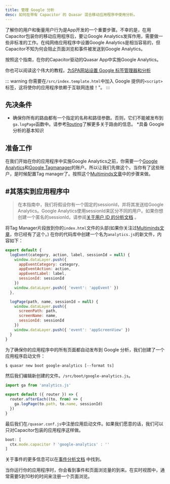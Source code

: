 ```yaml
---
title: 管理 Google 分析
desc: 如何在带有 Capacitor 的 Quasar 混合移动应用程序中使用分析。
---
```

了解你的用户和衡量用户行为是App开发的一个重要步骤。不幸的是，在用Capacitor包装你的移动应用程序后，要让Google Analytics发挥作用，需要做一些非标准的工作。在纯网络应用程序中设置Google Analytics是相当容易的，但Capacitor不知为何会阻止页面浏览和事件被发送到Google Analytics。

按照这个指南，在你的Capacitor驱动的Quasar App中实施Google Analytics。

你也可以阅读这个伟大的教程。[为SPA网站设置 Google 标签管理器和分析](https://jannerantala.com/tutorials/quasar-framework-google-tag-manager-and-analytics-setup-for-an-spa-website/)

::: warning
你需要在`/src/index.template.html`中加入 Google 提供的`<script>`标签，这将使你的应用程序依赖于互联网连接！"。
:::

## 先决条件
* 确保你所有的路由都有一个指定的名称和路径参数。否则，它们不能被发布到`ga.logPage`函数中。请参考[Routing](/quasar-cli/routing)了解更多关于路由的信息。
*具备 Google 分析的基本知识

## 准备工作
在我们开始在你的应用程序中实施Google Analytics之前，你需要一个[Google Analytics](https://analytics.google.com)和[Google Tagmanager](https://tagmanager.google.com/)的账户。所以让我们先做这个。当你有了这些账户，是时候配置Tag manager了。按照这个[Multiminds文章](https://www.multiminds.eu/blog/2016/12/google-analytics-and-tag-manager-with-ionic-and-cordova-apps/)中的步骤来做。

## #其落实到应用程序中
> 在本指南中，我们将假设你有一个固定的sessionId，并将其发送给Google Analytics。Google Analytics使用sessionId来区分不同的用户。如果你想创建一个匿名的sessionId，请参阅[关于用户 ID 的分析文档](https://developers.google.com/analytics/devguides/collection/analyticsjs/cookies-user-id) 。

将Tag Manager片段放到你的`index.html`文件的头部(如果你关注过[Multiminds文章](http://www.multiminds.eu/2016/12/06/google-analytics-tag-manager-ionic-cordova/)，你已经有了这个。) 在你的代码库中创建一个名为`analytics.js`的新文件，内容如下：

```javascript
export default {
  logEvent(category, action, label, sessionId = null) {
    window.dataLayer.push({
      appEventCategory: category,
      appEventAction: action,
      appEventLabel: label,
      sessionId: sessionId
    })
    window.dataLayer.push({ 'event': 'appEvent' })
  },

  logPage(path, name, sessionId = null) {
    window.dataLayer.push({
      screenPath: path,
      screenName: name,
      sessionId: sessionId
    })
    window.dataLayer.push({ 'event': 'appScreenView' })
  }
}
```

为了确保你的应用程序中的所有页面都自动发布到 Google 分析，我们创建了一个应用程序启动文件：

```bash
$ quasar new boot google-analytics [--format ts]
```

然后我们编辑新创建的文件。`/src/boot/google-analytics.js`。

```js
import ga from 'analytics.js'

export default ({ router }) => {
  router.afterEach((to, from) => {
    ga.logPage(to.path, to.name, sessionId)
  })
}
```

最后我们在`/quasar.conf.js`中注册应用启动文件。如果我们愿意的话，我们可以只对Capacitor包装的应用程序这样做。

```js
boot: [
  ctx.mode.capacitor ? 'google-analytics' : ''
]
```

关于事件的更多信息可以在[事件分析文档](https://developers.google.com/analytics/devguides/collection/analyticsjs/events) 中找到。

当你运行你的应用程序时，你会看到事件和页面浏览量的到来。在实时视图中，通常需要5到10秒的时间来注册一个页面浏览。
